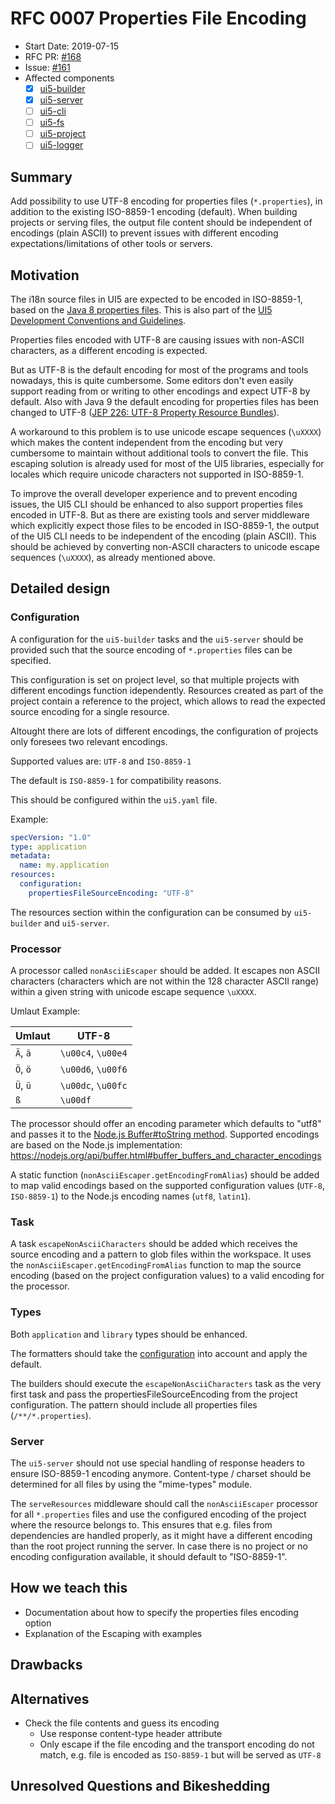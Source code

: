 # RFC 0007 Properties File Encoding

- Start Date: 2019-07-15
- RFC PR: [#168](https://github.com/UI5/cli/pull/168)
- Issue: [#161](https://github.com/UI5/cli/issues/161)
- Affected components
  - [x] [ui5-builder](https://github.com/SAP/ui5-builder)
  - [x] [ui5-server](https://github.com/SAP/ui5-server)
  - [ ] [ui5-cli](https://github.com/SAP/ui5-cli)
  - [ ] [ui5-fs](https://github.com/SAP/ui5-fs)
  - [ ] [ui5-project](https://github.com/SAP/ui5-project)
  - [ ] [ui5-logger](https://github.com/SAP/ui5-logger)

## Summary

Add possibility to use UTF-8 encoding for properties files (`*.properties`), in addition to the existing ISO-8859-1 encoding (default).
When building projects or serving files, the output file content should be independent of encodings (plain ASCII) to prevent issues with different encoding expectations/limitations of other tools or servers.

## Motivation

The i18n source files in UI5 are expected to be encoded in ISO-8859-1, based on the [Java 8 properties files](https://docs.oracle.com/javase/8/docs/api/java/util/Properties.html).
This is also part of the [UI5 Development Conventions and Guidelines](https://ui5.sap.com/#/topic/753b32617807462d9af483a437874b36).

Properties files encoded with UTF-8 are causing issues with non-ASCII characters, as a different encoding is expected.

But as UTF-8 is the default encoding for most of the programs and tools nowadays, this is quite cumbersome. Some editors don't even easily support reading from or writing to other encodings and expect UTF-8 by default.
Also with Java 9 the default encoding for properties files has been changed to UTF-8 ([JEP 226: UTF-8 Property Resource Bundles](http://openjdk.java.net/jeps/226)).

A workaround to this problem is to use unicode escape sequences (`\uXXXX`) which makes the content independent from the encoding but very cumbersome to maintain without additional tools to convert the file.
This escaping solution is already used for most of the UI5 libraries, especially for locales which require unicode characters not supported in ISO-8859-1.

To improve the overall developer experience and to prevent encoding issues, the UI5 CLI should be enhanced to also support properties files encoded in UTF-8.
But as there are existing tools and server middleware which explicitly expect those files to be encoded in ISO-8859-1, the output of the UI5 CLI needs to be independent of the encoding (plain ASCII). This should be achieved by converting non-ASCII characters to unicode escape sequences (`\uXXXX`), as already mentioned above.

## Detailed design

### Configuration

A configuration for the `ui5-builder` tasks and the `ui5-server` should be provided such that the source encoding of `*.properties` files can be specified.

This configuration is set on project level, so that multiple projects with different encodings function idependently.
Resources created as part of the project contain a reference to the project, which allows to read the expected source encoding for a single resource.

Altought there are lots of different encodings, the configuration of projects only foresees two relevant encodings.

Supported values are: `UTF-8` and `ISO-8859-1`

The default is `ISO-8859-1` for compatibility reasons.

This should be configured within the `ui5.yaml` file.

Example:

```yaml
specVersion: "1.0"
type: application
metadata:
  name: my.application
resources:
  configuration:
    propertiesFileSourceEncoding: "UTF-8"
```

The resources section within the configuration can be consumed by `ui5-builder` and `ui5-server`.

### Processor 

A processor called `nonAsciiEscaper` should be added.
It escapes non ASCII characters (characters which are not within the 128 character ASCII range) within a given string with unicode escape sequence `\uXXXX`.

Umlaut Example:

| Umlaut   | UTF-8              |
|----------|--------------------|
| `Ä`, `ä` | `\u00c4`, `\u00e4` |
| `Ö`, `ö` | `\u00d6`, `\u00f6` |
| `Ü`, `ü` | `\u00dc`, `\u00fc` |
| `ß`      | `\u00df`           |

The processor should offer an encoding parameter which defaults to "utf8" and passes it to the [Node.js Buffer#toString method](https://nodejs.org/api/buffer.html#buffer_buf_tostring_encoding_start_end).
Supported encodings are based on the Node.js implementation: https://nodejs.org/api/buffer.html#buffer_buffers_and_character_encodings

A static function (`nonAsciiEscaper.getEncodingFromAlias`) should be added to map valid encodings based on the supported configuration values (`UTF-8`, `ISO-8859-1`) to the Node.js encoding names (`utf8`, `latin1`).

### Task

A task `escapeNonAsciiCharacters` should be added which receives the source encoding and a pattern to glob files within the workspace.
It uses the `nonAsciiEscaper.getEncodingFromAlias` function to map the source encoding (based on the project configuration values) to a valid encoding for the processor.

### Types

Both `application` and `library` types should be enhanced.

The formatters should take the [configuration](#Configuration) into account and apply the default.

The builders should execute the `escapeNonAsciiCharacters` task as the very first task and pass the propertiesFileSourceEncoding from the project configuration. The pattern should include all properties files (`/**/*.properties`).

### Server

The `ui5-server` should not use special handling of response headers to ensure ISO-8859-1 encoding anymore.
Content-type / charset should be determined for all files by using the "mime-types" module.

The `serveResources` middleware should call the `nonAsciiEscaper` processor for all `*.properties` files and use the configured encoding of the project where the resource belongs to. This ensures that e.g. files from dependencies are handled properly, as it might have a different encoding than the root project running the server.
In case there is no project or no encoding configuration available, it should default to "ISO-8859-1".

## How we teach this

- Documentation about how to specify the properties files encoding option
- Explanation of the Escaping with examples

## Drawbacks

## Alternatives

- Check the file contents and guess its encoding
  - Use response content-type header attribute
  - Only escape if the file encoding and the transport encoding do not match, e.g. file is encoded as `ISO-8859-1` but will be served as `UTF-8`

## Unresolved Questions and Bikeshedding
